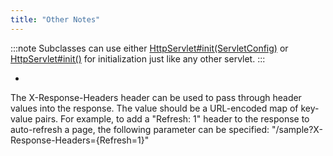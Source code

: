 ```yaml
---
title: "Other Notes"
---
```


:::note
Subclasses can use either [HttpServlet#init(ServletConfig)](../apidocs/jakarta/servlet/http/HttpServlet.html#init(ServletConfig))
or [HttpServlet#init()](../apidocs/jakarta/servlet/http/HttpServlet.html#init()) for initialization just like any other servlet.
:::

-
The X-Response-Headers header can be used to pass through header values into the response.
The value should be a URL-encoded map of key-value pairs.
For example, to add a "Refresh: 1" header to the response to auto-refresh a page, the following
parameter can be specified:  "/sample?X-Response-Headers=\{Refresh=1\}"
